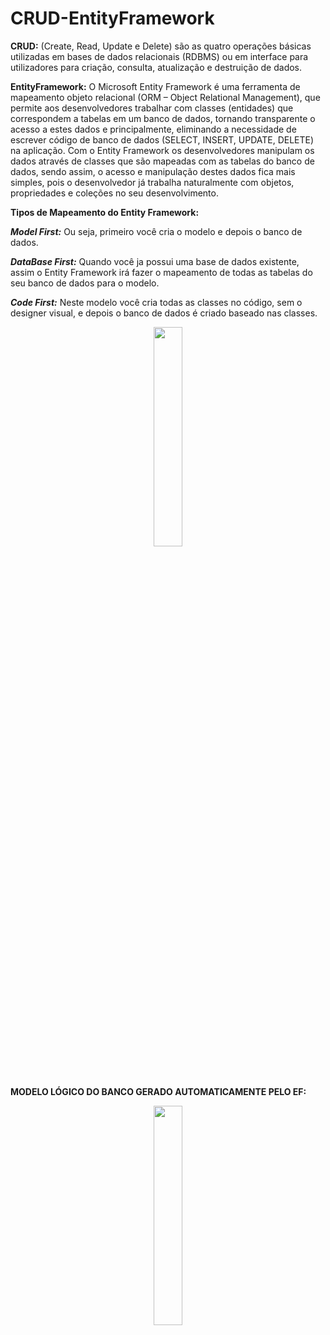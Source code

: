# CRUD-EntityFramework

**CRUD:** (Create, Read, Update e Delete) são as quatro operações básicas utilizadas em bases de dados relacionais (RDBMS) ou em interface para utilizadores para criação, consulta, atualização e destruição de dados. 

**EntityFramework:** O Microsoft Entity Framework é uma ferramenta de mapeamento objeto relacional (ORM – Object Relational Management), que permite aos desenvolvedores trabalhar com classes (entidades) que correspondem a tabelas em um banco de dados, tornando transparente o acesso a estes dados e principalmente, eliminando a necessidade de escrever código de banco de dados (SELECT, INSERT, UPDATE, DELETE) na aplicação. Com o Entity Framework os desenvolvedores manipulam os dados através de classes que são mapeadas com as tabelas do banco de dados, sendo assim, o acesso e manipulação destes dados fica mais simples, pois o desenvolvedor já trabalha naturalmente com objetos, propriedades e coleções no seu desenvolvimento.

**Tipos de Mapeamento do Entity Framework:** 

***Model First:*** Ou seja, primeiro você cria o modelo e depois o banco de dados.

***DataBase First:*** Quando você ja possui uma base de dados existente, assim o Entity Framework irá fazer o mapeamento de todas as tabelas do seu banco de dados para o modelo.

***Code First:*** Neste modelo você cria todas as classes no código, sem o designer visual, e depois o banco de dados é criado baseado nas classes.

<p align="center">

<img src="https://i-msdn.sec.s-msft.com/dynimg/IC583491.png" width="30%" height="30%"/>

</p>

<br>

**MODELO LÓGICO DO BANCO GERADO AUTOMATICAMENTE PELO EF:**


<p align="center">

<img src="https://i-msdn.sec.s-msft.com/dynimg/IC583491.png" width="30%" height="30%"/>

</p>

